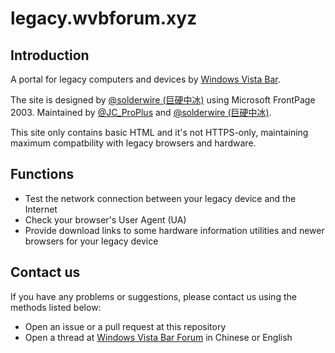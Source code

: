# legacy.wvbforum.xyz
## Introduction
A portal for legacy computers and devices by [Windows Vista Bar](https://wvbforum.xyz).

The site is designed by [@solderwire (巨硬中冰)](https://github.com/solderwire) using Microsoft FrontPage 2003. Maintained by [@JC_ProPlus](https://github.com/JC-ProPlus) and [@solderwire (巨硬中冰)](https://github.com/solderwire).

This site only contains basic HTML and it's not HTTPS-only, maintaining maximum compatbility with legacy browsers and hardware.

## Functions
* Test the network connection between your legacy device and the Internet
* Check your browser's User Agent (UA)
* Provide download links to some hardware information utilities and newer browsers for your legacy device

## Contact us
If you have any problems or suggestions, please contact us using the methods listed below:
* Open an issue or a pull request at this repository
* Open a thread at [Windows Vista Bar Forum](https://wvbforum.xyz) in Chinese or English
